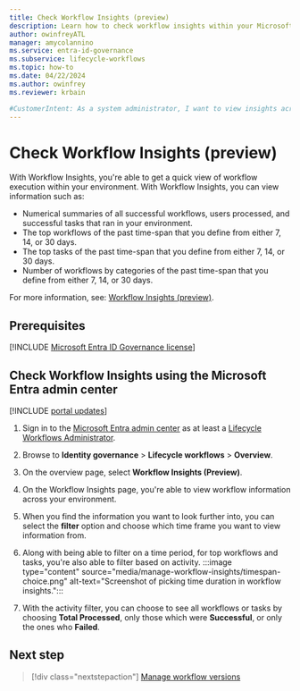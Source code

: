 ```yaml
---
title: Check Workflow Insights (preview)
description: Learn how to check workflow insights within your Microsoft Entra tenant.
author: owinfreyATL
manager: amycolannino
ms.service: entra-id-governance
ms.subservice: lifecycle-workflows
ms.topic: how-to
ms.date: 04/22/2024
ms.author: owinfrey
ms.reviewer: krbain

#CustomerIntent: As a system administrator, I want to view insights across my environment so that I know which workflows, or tasks, are being used the most.
---
```


# Check Workflow Insights (preview)

With Workflow Insights, you're able to get a quick view of workflow execution within your environment. With Workflow Insights, you can view information such as:

- Numerical summaries of all successful workflows, users processed, and successful tasks that ran in your environment.
- The top workflows of the past time-span that you define from either 7, 14, or 30 days.
- The top tasks of the past time-span that you define from either 7, 14, or 30 days.
- Number of workflows by categories of the past time-span that you define from either 7, 14, or 30 days.


For more information, see: [Workflow Insights (preview)](lifecycle-workflow-insights.md).

## Prerequisites

[!INCLUDE [Microsoft Entra ID Governance license](~/includes/entra-entra-governance-license.md)]


## Check Workflow Insights using the Microsoft Entra admin center

[!INCLUDE [portal updates](~/includes/portal-update.md)]

1. Sign in to the [Microsoft Entra admin center](https://entra.microsoft.com) as at least a [Lifecycle Workflows Administrator](~/identity/role-based-access-control/permissions-reference.md#lifecycle-workflows-administrator).

1. Browse to **Identity governance** > **Lifecycle workflows** > **Overview**. 

1. On the overview page, select **Workflow Insights (Preview)**.

1. On the Workflow Insights page, you're able to view workflow information across your environment.

1. When you find the information you want to look further into, you can select the **filter** option and choose which time frame you want to view information from.

1. Along with being able to filter on a time period, for top workflows and tasks, you're also able to filter based on activity.
    :::image type="content" source="media/manage-workflow-insights/timespan-choice.png" alt-text="Screenshot of picking time duration in workflow insights.":::
1. With the activity filter, you can choose to see all workflows or tasks by choosing **Total Processed**, only those which were **Successful**, or only the ones who **Failed**.



## Next step

> [!div class="nextstepaction"]
> [Manage workflow versions](manage-workflow-tasks.md)

